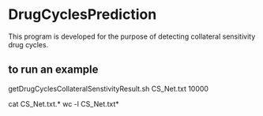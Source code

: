 # DrugCyclesPrediction


This program is developed for the purpose of detecting collateral sensitivity drug cycles. 


## to run an example

getDrugCyclesCollateralSenstivityResult.sh CS_Net.txt 10000

cat CS_Net.txt.*
wc -l  CS_Net.txt*
